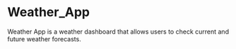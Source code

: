 # Weather_App
Weather App is a weather dashboard that allows users to check current and future weather forecasts.
